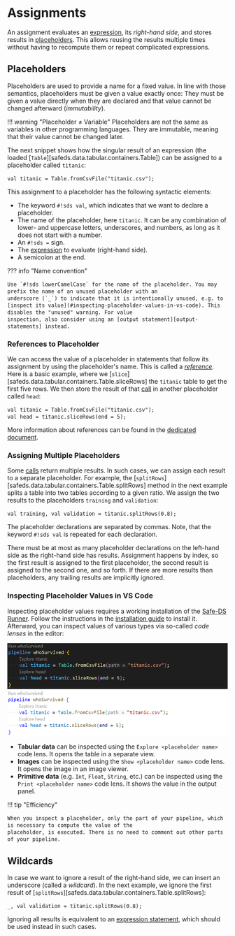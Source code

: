 # Assignments

An assignment evaluates an [expression][expressions], its _right-hand side_, and stores results in
[placeholders](#placeholders). This allows reusing the results multiple times without having to recompute them or
repeat complicated expressions.

## Placeholders

Placeholders are used to provide a name for a fixed value. In line with those semantics, placeholders must be given a
value exactly once: They must be given a value directly when they are declared and that value cannot be changed
afterward (_immutability_).

!!! warning "Placeholder ≠ Variable"
    Placeholders are not the same as variables in other programming languages. They are immutable, meaning that their
    value cannot be changed later.

The next snippet shows how the singular result of an expression (the loaded
[`Table`][safeds.data.tabular.containers.Table]) can be assigned to a placeholder called `titanic`:

```sds
val titanic = Table.fromCsvFile("titanic.csv");
```

This assignment to a placeholder has the following syntactic elements:

- The keyword `#!sds val`, which indicates that we want to declare a placeholder.
- The name of the placeholder, here `titanic`. It can be any combination of lower- and uppercase letters, underscores,
  and numbers, as long as it does not start with a number.
- An `#!sds =` sign.
- The [expression][expressions] to evaluate (right-hand side).
- A semicolon at the end.

??? info "Name convention"

    Use `#!sds lowerCamelCase` for the name of the placeholder. You may prefix the name of an unused placeholder with an
    underscore (`_`) to indicate that it is intentionally unused, e.g. to
    [inspect its value](#inspecting-placeholder-values-in-vs-code). This disables the "unused" warning. For value
    inspection, also consider using an [output statement][output-statements] instead.

### References to Placeholder

We can access the value of a placeholder in statements that follow its assignment by using the placeholder's name. This
is called a [_reference_][references]. Here is a basic example, where we
[`slice`][safeds.data.tabular.containers.Table.sliceRows] the `titanic` table to get the first five rows. We then store
the result of that [call][calls] in another placeholder called `head`:

```sds hl_lines="2"
val titanic = Table.fromCsvFile("titanic.csv");
val head = titanic.sliceRows(end = 5);
```

More information about references can be found in the [dedicated document][references].

### Assigning Multiple Placeholders

Some [calls][calls] return multiple results. In such cases, we can assign each result to a separate placeholder. For
example, the [`splitRows`][safeds.data.tabular.containers.Table.splitRows] method in the next example splits a table
into two tables according to a given ratio. We assign the two results to the placeholders `training` and `validation`:

```sds
val training, val validation = titanic.splitRows(0.8);
```

The placeholder declarations are separated by commas. Note, that the keyword `#!sds val` is repeated for each
declaration.

There must be at most as many placeholder declarations on the left-hand side as the right-hand side has results.
Assignment happens by index, so the first result is assigned to the first placeholder, the second result is assigned to
the second one, and so forth. If there are more results than placeholders, any trailing results are implicitly ignored.

### Inspecting Placeholder Values in VS Code

Inspecting placeholder values requires a working installation of the [Safe-DS Runner][runner]. Follow the instructions
in the [installation guide][installation] to install it. Afterward, you can inspect values of various types via
so-called _code lenses_ in the editor:

![Explore Table](../../img/pipeline-language/code-lens-explore-table-dark.png#only-dark)
![Explore Table](../../img/pipeline-language/code-lens-explore-table-light.png#only-light)

- **Tabular data** can be inspected using the `Explore <placeholder name>` code lens. It opens the table in a separate
  view.
- **Images** can be inspected using the `Show <placeholder name>` code lens. It opens the image in an image viewer.
- **Primitive data** (e.g. `Int`, `Float`, `String`, etc.) can be inspected using the `Print <placeholder name>` code
  lens. It shows the value in the output panel.

!!! tip "Efficiency"

    When you inspect a placeholder, only the part of your pipeline, which is necessary to compute the value of the
    placeholder, is executed. There is no need to comment out other parts of your pipeline.

## Wildcards

In case we want to ignore a result of the right-hand side, we can insert an underscore (called a _wildcard_). In the
next example, we ignore the first result of [`splitRows`][safeds.data.tabular.containers.Table.splitRows]:

```sds
_, val validation = titanic.splitRows(0.8);
```

Ignoring all results is equivalent to an [expression statement][expression-statements], which should be used instead in
such cases.


[calls]: ../expressions/calls.md#calls
[expressions]: ../expressions/README.md
[expression-statements]: expression-statements.md
[installation]: ../../getting-started/installation.md
[output-statements]: output-statements.md
[references]: ../expressions/references.md#references
[runner]: https://github.com/Safe-DS/Runner
[results]: ../segments.md#results

